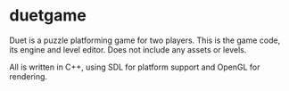 # duetgame
Duet is a puzzle platforming game for two players. This is the game code, its engine and level editor. Does not include any assets or levels.

All is written in C++, using SDL for platform support and OpenGL for rendering.


